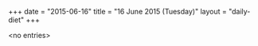 +++
date = "2015-06-16"
title = "16 June 2015 (Tuesday)"
layout = "daily-diet"
+++

<p>&lt;no entries&gt;</p>
